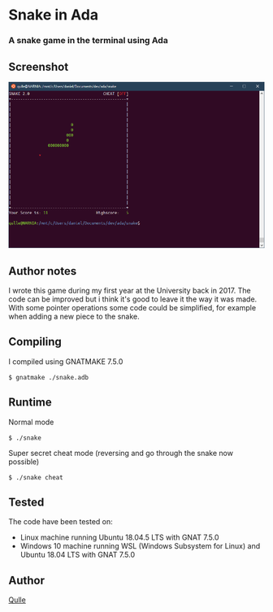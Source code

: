 # Snake in Ada
### A snake game in the terminal using Ada

## Screenshot
![Screenshot of the program](images/snake.png?raw=true "Screenshot of the program")

## Author notes
I wrote this game during my first year at the University back in 2017. The code can be improved but i think it's good to leave it the way it was made. With some pointer operations some code could be simplified, for example when adding a new piece to the snake.

## Compiling
I compiled using GNATMAKE 7.5.0
```
$ gnatmake ./snake.adb
```

## Runtime
Normal mode
```
$ ./snake 
```

Super secret cheat mode (reversing and go through the snake now possible)
```
$ ./snake cheat
```

## Tested
The code have been tested on:
- Linux machine running Ubuntu 18.04.5 LTS with GNAT 7.5.0 
- Windows 10 machine running WSL (Windows Subsystem for Linux) and Ubuntu 18.04 LTS with GNAT 7.5.0

## Author
[Qulle](https://github.com/qulle/)